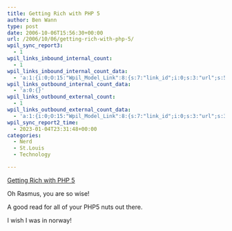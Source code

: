 ```yaml
---
title: Getting Rich with PHP 5
author: Ben Wann
type: post
date: 2006-10-06T15:56:30+00:00
url: /2006/10/06/getting-rich-with-php-5/
wpil_sync_report3:
  - 1
wpil_links_inbound_internal_count:
  - 1
wpil_links_inbound_internal_count_data:
  - 'a:1:{i:0;O:15:"Wpil_Model_Link":8:{s:7:"link_id";i:0;s:3:"url";s:55:"https://benwann.com/2006/10/06/getting-rich-with-php-5/";s:4:"host";s:11:"benwann.com";s:8:"internal";b:1;s:4:"post";O:15:"Wpil_Model_Post":11:{s:2:"id";i:83;s:5:"title";N;s:4:"type";s:4:"post";s:6:"status";N;s:7:"content";N;s:5:"links";N;s:4:"slug";N;s:6:"clicks";N;s:8:"position";N;s:15:"organic_traffic";N;s:6:"editor";N;}s:6:"anchor";s:18:"Get Rich with PHP5";s:15:"added_by_plugin";b:0;s:8:"location";s:7:"content";}}'
wpil_links_outbound_internal_count_data:
  - 'a:0:{}'
wpil_links_outbound_external_count:
  - 1
wpil_links_outbound_external_count_data:
  - 'a:1:{i:0;O:15:"Wpil_Model_Link":8:{s:7:"link_id";i:0;s:3:"url";s:34:"http://talks.php.net/show/ezkey06/";s:4:"host";s:13:"talks.php.net";s:8:"internal";b:0;s:4:"post";N;s:6:"anchor";s:23:"Getting Rich with PHP 5";s:15:"added_by_plugin";b:0;s:8:"location";s:7:"content";}}'
wpil_sync_report2_time:
  - 2023-01-04T23:31:48+00:00
categories:
  - Nerd
  - St.Louis
  - Technology

---
```

[Getting Rich with PHP 5][1]

Oh Rasmus, you are so wise!

A good read for all of your PHP5 nuts out there.

I wish I was in norway!

<!--1bf5ab23f4fe44cf8fbd4cd3e07fa595-->

 [1]: http://talks.php.net/show/ezkey06/